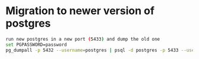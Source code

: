 # Migration to newer version of postgres
```bash
run new postgres in a new port (5433) and dump the old one
set PGPASSWORD=password
pg_dumpall -p 5432 --username=postgres | psql -d postgres -p 5433 --username=postgres
```

